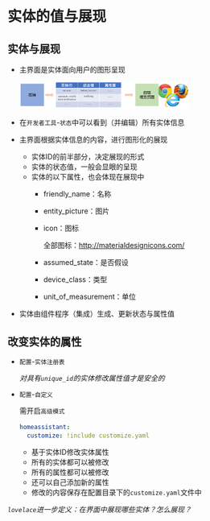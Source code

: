# 实体的值与展现

## 实体与展现

- 主界面是实体面向用户的图形呈现

    <img src=images/entity_show.png width="70%">

- 在`开发者工具`-`状态`中可以看到（并编辑）所有实体信息
- 主界面根据实体信息的内容，进行图形化的展现
    + 实体ID的前半部分，决定展现的形式
    + 实体的状态值，一般会显眼的呈现
    + 实体的以下属性，也会体现在展现中
        - friendly_name：名称
        - entity_picture：图片
        - icon：图标

            全部图标：http://materialdesignicons.com/

        - assumed_state：是否假设
        - device_class：类型
        - unit_of_measurement：单位

- 实体由组件程序（集成）生成、更新状态与属性值
      
## 改变实体的属性

- `配置`-`实体注册表`

    *对具有`unique_id`的实体修改属性值才是安全的*

- `配置`-`自定义`

    需开启`高级模式`

    ```yaml
    homeassistant:
      customize: !include customize.yaml
    ```

    + 基于实体ID修改实体属性
    + 所有的实体都可以被修改
    + 所有的属性都可以被修改
    + 还可以自己添加新的属性
    + 修改的内容保存在配置目录下的`customize.yaml`文件中

*`lovelace`进一步定义：在界面中展现哪些实体？怎么展现？*
